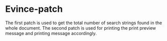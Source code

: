 Evince-patch
============

The first patch is used to get the total number of search strings found in the whole document.
The second patch is used for printing the print preview message and printing message accordingly.

